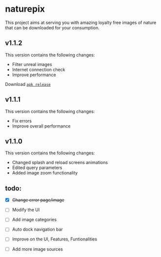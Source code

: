 # naturepix

This project aims at serving you with amazing loyalty free images of nature that can be downloaded for your consumption.

## v1.1.2

This version contains the following changes:
- Filter unreal images
- Internet connection check
- Improve performance

Download [`apk release`](https://www.mediafire.com/file/9bgwf8kswt5qa6f/naturepix-app-release-1.1.2.apk/file)



## v1.1.1

This version contains the following changes:
- Fix errors
- Improve overall performance

## v1.1.0

This version contains the following changes:
- Changed splash and reload screens animations
- Edited query parameters
- Added image zoom functionality

## todo:
- [x] ~~Change error page/image~~

- [ ] Modify the UI

- [ ] Add image categories

- [ ] Auto dock navigation bar

- [ ] Improve on the UI, Features, Funtionalities

- [ ] Add more image sources
